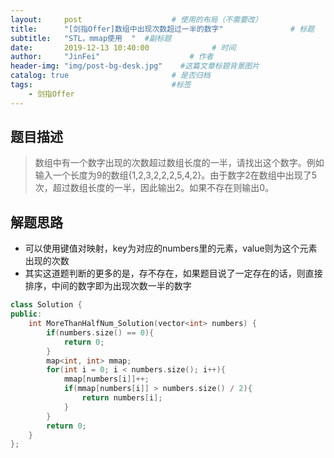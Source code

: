 ```yaml
---
layout:     post                    # 使用的布局（不需要改） 
title:      "[剑指Offer]数组中出现次数超过一半的数字"               # 标题  
subtitle:   "STL，mmap使用  "  #副标题 
date:       2019-12-13 10:40:00              # 时间 
author:     "JinFei"                    # 作者 
header-img: "img/post-bg-desk.jpg"    #这篇文章标题背景图片 
catalog: true                       # 是否归档 
tags:                               #标签     
    - 剑指Offer 
---
```


## 题目描述
> 数组中有一个数字出现的次数超过数组长度的一半，请找出这个数字。例如输入一个长度为9的数组{1,2,3,2,2,2,5,4,2}。由于数字2在数组中出现了5次，超过数组长度的一半，因此输出2。如果不存在则输出0。




## 解题思路


- 可以使用键值对映射，key为对应的numbers里的元素，value则为这个元素出现的次数
- 其实这道题判断的更多的是，存不存在，如果题目说了一定存在的话，则直接排序，中间的数字即为出现次数一半的数字

```C++
class Solution {
public:
    int MoreThanHalfNum_Solution(vector<int> numbers) {
        if(numbers.size() == 0){
            return 0;
        }
        map<int, int> mmap;
        for(int i = 0; i < numbers.size(); i++){
            mmap[numbers[i]]++;
            if(mmap[numbers[i]] > numbers.size() / 2){
                return numbers[i];
            }
        }
        return 0;
    }
};
```

